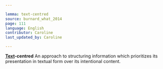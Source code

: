 ```yaml
---

lemma: text-centred
source: burnard_what_2014
page: 111
language: English
contributor: Caroline
last_updated_by: Caroline

---
```


**[Text](text.html)-centred**
An approach to structuring information which prioritizes its presentation in textual form over its intentional content.
